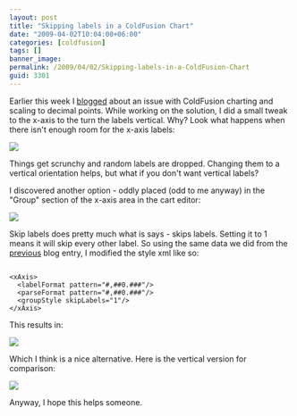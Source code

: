 ```yaml
---
layout: post
title: "Skipping labels in a ColdFusion Chart"
date: "2009-04-02T10:04:00+06:00"
categories: [coldfusion]
tags: []
banner_image: 
permalink: /2009/04/02/Skipping-labels-in-a-ColdFusion-Chart
guid: 3301
---
```


Earlier this week I <a href="http://www.raymondcamden.com/index.cfm/2009/3/30/Ask-a-Jedi-CFCHART-and-Scaling-to-Decimal-Points">blogged</a> about an issue with ColdFusion charting and scaling to decimal points. While working on the solution, I did a small tweak to the x-axis to the turn the labels vertical. Why? Look what happens when there isn't enough room for the x-axis labels:

<img src="https://static.raymondcamden.com/images/cfjedi//Picture%20147.png">

Things get scrunchy and random labels are dropped. Changing them to a vertical orientation helps, but what if you don't want vertical labels?

I discovered another option - oddly placed (odd to me anyway) in the "Group" section of the x-axis area in the cart editor:

<img src="https://static.raymondcamden.com/images/cfjedi//Picture 148.png">

Skip labels does pretty much what is says - skips labels. Setting it to 1 means it will skip every other label. So using the same data we did from the <a href="http://www.coldfusionjedi.com/index.cfm/2009/3/30/Ask-a-Jedi-CFCHART-and-Scaling-to-Decimal-Points">previous</a> blog entry, I modified the style xml like so:

<code>
&lt;xAxis&gt;
  &lt;labelFormat pattern="#,##0.###"/&gt;
  &lt;parseFormat pattern="#,##0.###"/&gt;
  &lt;groupStyle skipLabels="1"/&gt;
&lt;/xAxis&gt;
</code>

This results in:

<img src="https://static.raymondcamden.com/images/cfjedi//Picture 228.png">

Which I think is a nice alternative. Here is the vertical version for comparison:

<img src="https://static.raymondcamden.com/images/cfjedi//Picture%20227.png">

Anyway, I hope this helps someone.